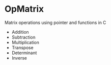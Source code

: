 # OpMatrix
Matrix operations using pointer and functions in C

* Addition
* Subtraction
* Multiplication
* Transpose
* Determinant
* Inverse
